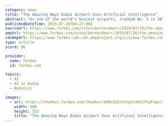 ```yaml
---
category: news
title: "The Amazing Ways Dubai Airport Uses Artificial Intelligence"
abstract: "As one of the world’s busiest airports, (ranked No. 3 in 2018 according to Airports Council International’s world traffic report), Dubai International Airport is also a leader in using artificial intelligence (AI). In fact, the United Arab Emirates ..."
publishedDateTime: 2019-07-26T04:27:00Z
sourceUrl: https://www.forbes.com/sites/bernardmarr/2019/07/26/the-amazing-ways-dubai-airport-uses-artificial-intelligence/
ampUrl: https://www.forbes.com/sites/bernardmarr/2019/07/26/the-amazing-ways-dubai-airport-uses-artificial-intelligence/amp/
cdnAmpUrl: https://www-forbes-com.cdn.ampproject.org/c/s/www.forbes.com/sites/bernardmarr/2019/07/26/the-amazing-ways-dubai-airport-uses-artificial-intelligence/amp/
type: article
score: 96

provider:
  name: Forbes
  id: forbes.com

topics:
  - AI
  - AI in Autos
  - Robotics

images:
  - url: https://thumbor.forbes.com/thumbor/600x315/https%3A%2F%2Fspecials-images.forbesimg.com%2Fimageserve%2F5d3a7e3d090f4300070da398%2F960x0.jpg%3FcropX1%3D512%26cropX2%3D5319%26cropY1%3D688%26cropY2%3D3392
    width: 600
    height: 315
    title: "The Amazing Ways Dubai Airport Uses Artificial Intelligence"
---
```

